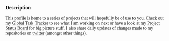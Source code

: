 <!-- why so curious? -->

<h3 style="font-family: consolas">
    Description
</h3>

<p style="font-family: consolas">
    This profile is home to a series of projects that will hopefully be of use to you.
    Check out my
    <a href="https://github.com/users/hentai-chan/projects/1">Global Task Tracker</a>
    to see what I am working on next or have a look at my
    <a href="https://github.com/users/hentai-chan/projects/3">Project Status Board</a>
    for big picture stuff. I also share daily updates of changes
    made to my repositories on
    <a href="https://twitter.com/devhentaichan">twitter</a>
    (amongst other things).
</p>
